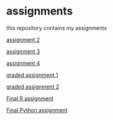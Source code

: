 # assignments
this repository contains my assignments

[assignment 2](https://github.com/TvanderHeijden/assignments/blob/8f938d6156edb66437ceda1843a4deae03db6b2d/assignment2timvanderheijden.ipynb)

[assignment 3](https://github.com/TvanderHeijden/assignments/blob/master/assignment3timvanderheijden.ipynb)

[assignment 4](https://github.com/TvanderHeijden/assignments/blob/master/assignment4timvanderheijden%20(1).ipynb)

[graded assignment 1](https://github.com/TvanderHeijden/assignments/blob/master/Graded_assignment1%20timvanderheijden.ipynb)

[graded assignment 2](https://github.com/TvanderHeijden/assignments/blob/master/Graded_assignment_2TimvanderHeijden%20(1).ipynb)

[Final R assignment](https://github.com/TvanderHeijden/assignments/blob/master/Exam_student%20Tim%20and%20Jelle.ipynb)

[Final Python assignment](https://github.com/TvanderHeijden/assignments/blob/master/exam_june_7_2018%20Tim%20and%20Jelle.ipynb)
